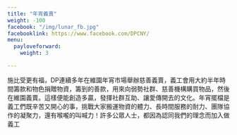 ```yaml
---
title: "年宵義賣"
weight: -100
facebook: "/img/lunar_fb.jpg"
facebooklink: https://www.facebook.com/DPCNY/
menu:
  payloveforward:
    weight: 3

---
```

施比受更有福，DP連續多年在維園年宵市場舉辦慈善義賣，義工會用大約半年時間籌款和物色捐贈物資，籌到的善款，用來向弱勢社群、慈善機構購買物品，然後在維園義賣。這樣便能創造多贏，發揮社群互助、讓愛傳開去的文化。年宵擺檔是義工們既辛苦又開心的事，挑戰大家搬運物資的體力、長時間服務的耐力、團隊協作的凝聚力，還有喉嚨的叫喊力！許多公眾人士，都因為認同我們的理念而加入做義工

